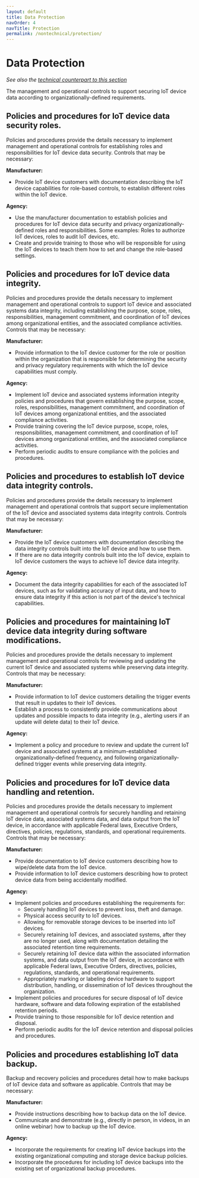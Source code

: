 ```yaml
---
layout: default
title: Data Protection
navOrder: 4
navTitle: Protection
permalink: /nontechnical/protection/
---
```



# Data Protection

_See also the [technical counterpart to this section](../_8259-Catalog/protection.md)_

The management and operational controls to support securing IoT device data according to organizationally-defined requirements. 

## Policies and procedures for IoT device data security roles.

Policies and procedures provide the details necessary to implement management and operational controls for establishing roles and responsibilities for IoT device data security. Controls that may be necessary:

**Manufacturer:**

- Provide IoT device customers with documentation describing the IoT device capabilities for role-based controls, to establish different roles within the IoT device.

**Agency:**

- Use the manufacturer documentation to establish policies and procedures for IoT device data security and privacy organizationally-defined roles and responsibilities. Some examples: Roles to authorize IoT devices, roles to audit IoT devices, etc.
- Create and provide training to those who will be responsible for using the IoT devices to teach them how to set and change the role-based settings.

## Policies and procedures for IoT device data integrity.

Policies and procedures provide the details necessary to implement management and operational controls to support IoT device and associated systems data integrity, including establishing the purpose, scope, roles, responsibilities, management commitment, and coordination of IoT devices among organizational entities, and the associated compliance activities. Controls that may be necessary:

**Manufacturer:**

- Provide information to the IoT device customer for the role or position within the organization that is responsible for determining the security and privacy regulatory requirements with which the IoT device capabilities must comply.

**Agency:**

- Implement IoT device and associated systems information integrity policies and procedures that govern establishing the purpose, scope, roles, responsibilities, management commitment, and coordination of IoT devices among organizational entities, and the associated compliance activities.
- Provide training covering the IoT device purpose, scope, roles, responsibilities, management commitment, and coordination of IoT devices among organizational entities, and the associated compliance activities.
- Perform periodic audits to ensure compliance with the policies and procedures.

## Policies and procedures to establish IoT device data integrity controls.

Policies and procedures provide the details necessary to implement management and operational controls that support secure implementation of the IoT device and associated systems data integrity controls. Controls that may be necessary:

**Manufacturer:**

- Provide the IoT device customers with documentation describing the data integrity controls built into the IoT device and how to use them.
- If there are no data integrity controls built into the IoT device, explain to IoT device customers the ways to achieve IoT device data integrity.

**Agency:**

- Document the data integrity capabilities for each of the associated IoT devices, such as for validating accuracy of input data, and how to ensure data integrity if this action is not part of the device's technical capabilities.

## Policies and procedures for maintaining IoT device data integrity during software modifications.

Policies and procedures provide the details necessary to implement management and operational controls for reviewing and updating the current IoT device and associated systems while preserving data integrity. Controls that may be necessary:

**Manufacturer:**

- Provide information to IoT device customers detailing the trigger events that result in updates to their IoT devices.
- Establish a process to consistently provide communications about updates and possible impacts to data integrity (e.g., alerting users if an update will delete data) to their IoT device.

**Agency:**

- Implement a policy and procedure to review and update the current IoT device and associated systems at a minimum-established organizationally-defined frequency, and following organizationally-defined trigger events while preserving data integrity.

## Policies and procedures for IoT device data handling and retention.

Policies and procedures provide the details necessary to implement management and operational controls for securely handling and retaining IoT device data, associated systems data, and data output from the IoT device, in accordance with applicable Federal laws, Executive Orders, directives, policies, regulations, standards, and operational requirements. Controls that may be necessary:

**Manufacturer:**

- Provide documentation to IoT device customers describing how to wipe/delete data from the IoT device.
- Provide information to IoT device customers describing how to protect device data from being accidentally modified.

**Agency:**

- Implement policies and procedures establishing the requirements for:
  - Securely handling IoT devices to prevent loss, theft and damage.
  - Physical access security to IoT devices.
  - Allowing for removable storage devices to be inserted into IoT devices.  
  - Securely retaining IoT devices, and associated systems, after they are no longer used, along with documentation detailing the associated retention time requirements.
  - Securely retaining IoT device data within the associated information systems, and data output from the IoT device, in accordance with applicable Federal laws, Executive Orders, directives, policies, regulations, standards, and operational requirements.
  - Appropriately marking or labeling device hardware to support distribution, handling, or dissemination of IoT devices throughout the organization. 
- Implement policies and procedures for secure disposal of IoT device hardware, software and data following expiration of the established retention periods.
- Provide training to those responsible for IoT device retention and disposal.
- Perform periodic audits for the IoT device retention and disposal policies and procedures.

## Policies and procedures establishing IoT data backup.

Backup and recovery policies and procedures detail how to make backups of IoT device data and software as applicable. Controls that may be necessary:

**Manufacturer:**

- Provide instructions describing how to backup data on the IoT device.
- Communicate and demonstrate (e.g., directly in person, in videos, in an online webinar) how to backup up the IoT device.

**Agency:**

- Incorporate the requirements for creating IoT device backups into the existing organizational computing and storage device backup policies.
- Incorporate the procedures for including IoT device backups into the existing set of organizational backup procedures.
